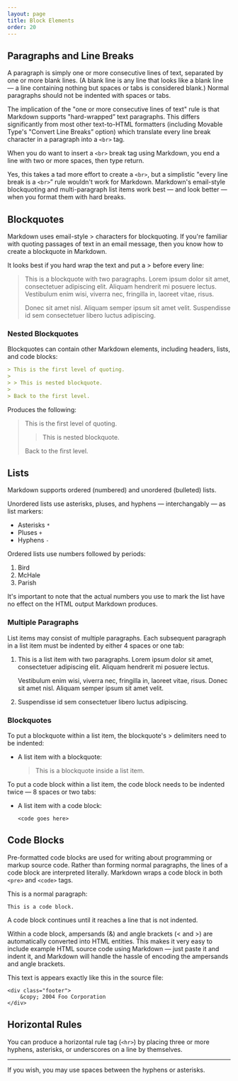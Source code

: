 ```yaml
---
layout: page
title: Block Elements
order: 20
---
```


## Paragraphs and Line Breaks

A paragraph is simply one or more consecutive lines of text, separated by one or more blank lines. (A blank 
line is any line that looks like a blank line — a line containing nothing but spaces or tabs is 
considered blank.) Normal paragraphs should not be indented with spaces or tabs.

The implication of the "one or more consecutive lines of text" rule is that Markdown supports "hard-wrapped” 
text paragraphs. This differs significantly from most other text-to-HTML formatters (including Movable 
Type's "Convert Line Breaks” option) which translate every line break character in a paragraph into a `<br>` tag.

When you do want to insert a `<br>` break tag using Markdown, you end a line with two or more spaces, then type return.

Yes, this takes a tad more effort to create a `<br>`, but a simplistic "every line break is a `<br>`” rule 
wouldn't work for Markdown. Markdown's email-style blockquoting and multi-paragraph list items work best — 
and look better — when you format them with hard breaks.

## Blockquotes

Markdown uses email-style > characters for blockquoting. If you're familiar with quoting passages of text
in an email message, then you know how to create a blockquote in Markdown.

It looks best if you hard wrap the text and put a > before every line:

> This is a blockquote with two paragraphs. Lorem ipsum dolor sit amet,
> consectetuer adipiscing elit. Aliquam hendrerit mi posuere lectus.
> Vestibulum enim wisi, viverra nec, fringilla in, laoreet vitae, risus.
> 
> Donec sit amet nisl. Aliquam semper ipsum sit amet velit. Suspendisse
> id sem consectetuer libero luctus adipiscing.


### Nested Blockquotes

Blockquotes can contain other Markdown elements, including headers, lists, and code blocks:

```markdown
> This is the first level of quoting.
>
> > This is nested blockquote.
>
> Back to the first level.
```

Produces the following:

> This is the first level of quoting.
>
> > This is nested blockquote.
>
> Back to the first level.


## Lists

Markdown supports ordered (numbered) and unordered (bulleted) lists.

Unordered lists use asterisks, pluses, and hyphens — interchangably — as list markers:

* Asterisks `*`
* Pluses `+`
* Hyphens `-`

Ordered lists use numbers followed by periods:

1.  Bird
2.  McHale
3.  Parish

It's important to note that the actual numbers you use to mark the list have no effect on the HTML output Markdown produces. 

### Multiple Paragraphs

List items may consist of multiple paragraphs. Each subsequent paragraph in a list item must be indented by either 4 spaces or one tab:

1.  This is a list item with two paragraphs. Lorem ipsum dolor
    sit amet, consectetuer adipiscing elit. Aliquam hendrerit
    mi posuere lectus.

    Vestibulum enim wisi, viverra nec, fringilla in, laoreet
    vitae, risus. Donec sit amet nisl. Aliquam semper ipsum
    sit amet velit.

2.  Suspendisse id sem consectetuer libero luctus adipiscing.


### Blockquotes 

To put a blockquote within a list item, the blockquote's > delimiters need to be indented:

*   A list item with a blockquote:

    > This is a blockquote
    > inside a list item.
    
To put a code block within a list item, the code block needs to be indented twice — 8 spaces or two tabs:

*   A list item with a code block:

        <code goes here>

## Code Blocks

Pre-formatted code blocks are used for writing about programming or markup source code. 
Rather than forming normal paragraphs, the lines of a code block are interpreted literally. 
Markdown wraps a code block in both `<pre>` and `<code>` tags.

This is a normal paragraph:

    This is a code block.

A code block continues until it reaches a line that is not indented.

Within a code block, ampersands (&) and angle brackets (< and >) are automatically converted into 
HTML entities. This makes it very easy to include example HTML source code using Markdown — 
just paste it and indent it, and Markdown will handle the hassle of encoding the ampersands 
and angle brackets. 

This text is appears exactly like this in the source file:

    <div class="footer">
        &copy; 2004 Foo Corporation
    </div>


## Horizontal Rules

You can produce a horizontal rule tag (`<hr>`) by placing three or more hyphens, asterisks, or
underscores on a line by themselves. 

---------------------------------------

If you wish, you may use spaces between the hyphens or asterisks. 

